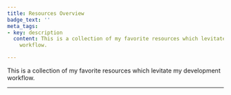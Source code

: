 ```yaml
---
title: Resources Overview
badge_text: ''
meta_tags:
- key: description
  content: This is a collection of my favorite resources which levitate my development
    workflow.

---
```

<the-lead>
  This is a collection of my favorite resources which levitate my development workflow.
</the-lead>

<hr class="my-4" />

<resources-overview></resources-overview>
